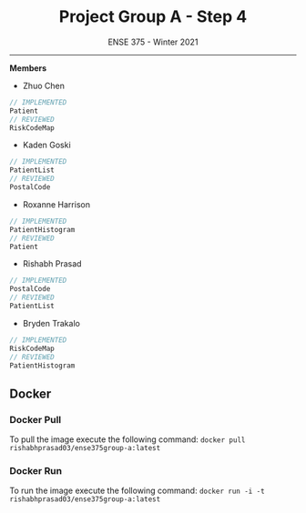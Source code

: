 <h1 align="center">Project Group A - Step 4</h1>
<p align="center">ENSE 375 - Winter 2021</p>

---
**Members**
- Zhuo Chen  
```javascript
// IMPLEMENTED
Patient
// REVIEWED
RiskCodeMap
```
- Kaden Goski
```javascript
// IMPLEMENTED
PatientList
// REVIEWED
PostalCode
```
- Roxanne Harrison
```javascript
// IMPLEMENTED
PatientHistogram
// REVIEWED
Patient
```
- Rishabh Prasad
```javascript
// IMPLEMENTED
PostalCode
// REVIEWED
PatientList
```  
- Bryden Trakalo
```javascript
// IMPLEMENTED
RiskCodeMap
// REVIEWED
PatientHistogram
```

## Docker

### Docker Pull

To pull the image execute the following command:
`docker pull rishabhprasad03/ense375group-a:latest`

### Docker Run
To run the image execute the following command:
`docker run -i -t rishabhprasad03/ense375group-a:latest`

